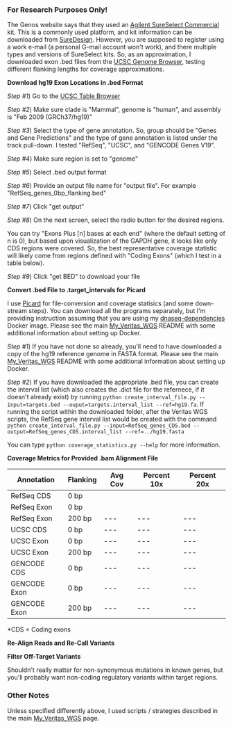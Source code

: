 ### For Research Purposes Only! ###

The Genos website says that they used an [Agilent SureSelect Commercial](https://genos.co/sequencing.html) kit.  This is a commonly used platform, and kit information can be downloaded from [SureDesign](https://earray.chem.agilent.com/suredesign/).  However, you are supposed to register using a work e-mail (a personal G-mail account won't work), and there multiple types and versions of SureSelect kits.  So, as an approximation, I downloaded exon .bed files from the [UCSC Genome Browser](https://genome.ucsc.edu/), testing different flanking lengths for coverage approximations.

**Download hg19 Exon Locations in .bed Format**

*Step #1*) Go to the [UCSC Table Browser](https://genome.ucsc.edu/cgi-bin/hgTables)

*Step #2*) Make sure clade is "Mammal", genome is "human", and assembly is "Feb 2009 (GRCh37/hg19)"

*Step #3*) Select the type of gene annotation.  So, group should be "Genes and Gene Predictions" and the type of gene annotation is listed under the track pull-down.  I tested "RefSeq", "UCSC", and "GENCODE Genes V19".

*Step #4*) Make sure region is set to "genome"

*Step #5*) Select .bed output format

*Step #6*) Provide an output file name for "output file".  For example "RefSeq_genes_0bp_flanking.bed"

*Step #7*) Click "get output"

*Step #8*) On the next screen, select the radio button for the desired regions.

You can try "Exons Plus [n] bases at each end" (where the default setting of n is 0), but based upon visualization of the GAPDH gene, it looks like only CDS regions were covered.  So, the best representative coverage statistic will likely come from regions defined with "Coding Exons" (which I test in a table below).

*Step #9*) Click "get BED" to download your file

**Convert .bed File to .target_intervals for Picard**

I use [Picard](https://broadinstitute.github.io/picard/) for file-conversion and coverage statisics (and some down-stream steps).  You can download all the programs separately, but I'm providing instruction assuming that you are using my [dnaseq-dependencies](https://hub.docker.com/r/cwarden45/dnaseq-dependencies/) Docker image.  Please see the main  [My_Veritas_WGS](https://github.com/cwarden45/DNAseq_templates/edit/master/My_Veritas_WGS) README with some additional information about setting up Docker.

*Step #1*) If you have not done so already, you'll need to have downloaded a copy of the hg19 reference genome in FASTA format.  Please see the main  [My_Veritas_WGS](https://github.com/cwarden45/DNAseq_templates/edit/master/My_Veritas_WGS) README with some additional information about setting up Docker.

*Step #2*) If you have downloaded the appropriate .bed file, you can create the interval list (which also creates the .dict file for the refernece, if it doesn't already exist) by running `python create_interval_file.py --input=targets.bed --ouput=targets.interval_list --ref=hg19.fa`.  If running the script within the downloaded folder, after the Veritas WGS scripts, the RefSeq gene interval list would be created with the command `python create_interval_file.py --input=RefSeq_genes_CDS.bed --output=RefSeq_genes_CDS.interval_list --ref=../hg19.fasta`

You can type `python coverage_statistics.py --help` for more information.

**Coverage Metrics for Provided .bam Alignment File**

| Annotation | Flanking | Avg Cov | Percent 10x | Percent 20x |
|---|---|---|---|---|
|RefSeq CDS|0 bp||||
|RefSeq Exon|0 bp||||
|RefSeq Exon|200 bp|---|---|---|
|UCSC CDS|0 bp|---|---|---|
|UCSC Exon|0 bp|---|---|---|
|UCSC Exon|200 bp|---|---|---|
|GENCODE CDS|0 bp|---|---|---|
|GENCODE Exon|0 bp|---|---|---|
|GENCODE Exon|200 bp|---|---|---|

*CDS = Coding exons

**Re-Align Reads and Re-Call Variants**

**Filter Off-Target Variants**

Shouldn't really matter for non-synonymous mutations in known genes, but you'll probably want non-coding regulatory variants within target regions. 

### Other Notes ###

Unless specified differently above, I used scripts / strategies described in the main  [My_Veritas_WGS](https://github.com/cwarden45/DNAseq_templates/edit/master/My_Veritas_WGS) page.
